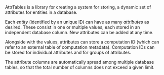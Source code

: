 AttrTables is a library for creating a system for storing,
a dynamic set of attributes for entities in a database.

Each _entity_ (identified by an unique ID) can have as
many _attributes_ as desired. These consist in one or multiple
values, each stored in an independent database column.
New attributes can be added at any time.

Alongside with the values, attributes can store a computation
ID (which can refer to an external table of computation metadata).
Computation IDs can be stored for individual attributes and
for groups of attributes.

The attribute columns are automatically spread among multiple
database tables, so that the total number of columns does
not exceed a given limit.
